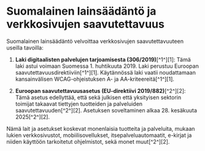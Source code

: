 # Suomalainen lainsäädäntö ja verkkosivujen saavutettavuus

Suomalainen lainsäädäntö velvoittaa verkkosivujen saavutettavuuteen useilla tavoilla:

1. **Laki digitaalisten palvelujen tarjoamisesta (306/2019)**[^1^][1]: Tämä laki astui voimaan Suomessa 1. huhtikuuta 2019. Laki perustuu Euroopan saavutettavuusdirektiiviin[^1^][1]. Käytännössä laki vaatii noudattamaan kansainvälisen WCAG-ohjeistuksen A- ja AA-kriteereitä[^1^][1].

2. **Euroopan saavutettavuusasetus (EU-direktiivi 2019/882)**[^2^][2]: Tämä asetus edellyttää, että sekä julkisen että yksityisen sektorin toimijat takaavat tiettyjen tuotteiden ja palveluiden saavutettavuuden[^2^][2]. Asetuksen soveltaminen alkaa 28. kesäkuuta 2025[^2^][2].

Nämä lait ja asetukset koskevat monenlaisia tuotteita ja palveluita, mukaan lukien verkkosivustot, mobiilisovellukset, itsepalveluautomaatit, e-kirjat ja niiden käyttöön tarkoitetut ohjelmistot, sekä monet muut[^2^][2].
